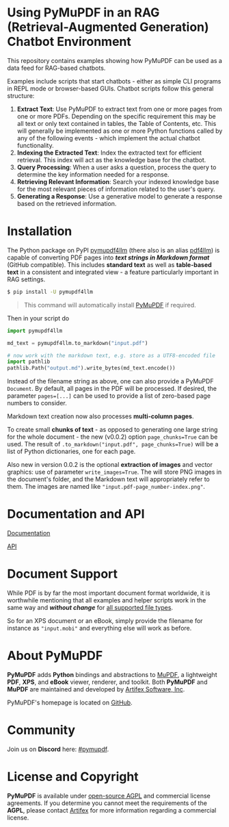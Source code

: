 # Using PyMuPDF in an RAG (Retrieval-Augmented Generation) Chatbot Environment

This repository contains examples showing how PyMuPDF can be used as a data feed for RAG-based chatbots.

Examples include scripts that start chatbots - either as simple CLI programs in REPL mode or browser-based GUIs.
Chatbot scripts follow this general structure:

1. **Extract Text**: Use PyMuPDF to extract text from one or more pages from one or more PDFs. Depending on the specific requirement this may be all text or only text contained in tables, the Table of Contents, etc.
This will generally be implemented as one or more Python functions called by any of the following events - which implement the actual chatbot functionality.
2. **Indexing the Extracted Text**: Index the extracted text for efficient retrieval. This index will act as the knowledge base for the chatbot.
3. **Query Processing**: When a user asks a question, process the query to determine the key information needed for a response.
4. **Retrieving Relevant Information**: Search your indexed knowledge base for the most relevant pieces of information related to the user's query.
5. **Generating a Response**: Use a generative model to generate a response based on the retrieved information.

# Installation

The Python package on PyPI [pymupdf4llm](https://pypi.org/project/pymupdf4llm/) (there also is an alias [pdf4llm](https://pypi.org/project/pdf4llm/)) is capable of converting PDF pages into **_text strings in Markdown format_** (GitHub compatible). This includes **standard text** as well as **table-based text** in a consistent and integrated view - a feature particularly important in RAG settings.

```bash
$ pip install -U pymupdf4llm
```

> This command will automatically install [PyMuPDF](https://github.com/pymupdf/PyMuPDF) if required.

Then in your script do

```python
import pymupdf4llm

md_text = pymupdf4llm.to_markdown("input.pdf")

# now work with the markdown text, e.g. store as a UTF8-encoded file
import pathlib
pathlib.Path("output.md").write_bytes(md_text.encode())
```

Instead of the filename string as above, one can also provide a PyMuPDF `Document`. By default, all pages in the PDF will be processed. If desired, the parameter `pages=[...]` can be used to provide a list of zero-based page numbers to consider.

Markdown text creation now also processes **multi-column pages**.

To create small **chunks of text** - as opposed to generating one large string for the whole document - the new (v0.0.2) option `page_chunks=True` can be used. The result of `.to_markdown("input.pdf", page_chunks=True)` will be a list of Python dictionaries, one for each page.

Also new in version 0.0.2 is the optional **extraction of images** and vector graphics: use of parameter `write_images=True`. The will store PNG images in the document's folder, and the Markdown text will appropriately refer to them. The images are named like `"input.pdf-page_number-index.png"`.

# Documentation and API

[Documentation](https://pymupdf.readthedocs.io/en/latest/pymupdf4llm/index.html)

[API](https://pymupdf.readthedocs.io/en/latest/pymupdf4llm/api.html#pymupdf4llm-api)

# Document Support

While PDF is by far the most important document format worldwide, it is worthwhile mentioning that all examples and helper scripts work in the same way and **_without change_** for [all supported file types](https://pymupdf.readthedocs.io/en/latest/how-to-open-a-file.html#supported-file-types).

So for an XPS document or an eBook, simply provide the filename for instance as `"input.mobi"` and everything else will work as before.


# About PyMuPDF
**PyMuPDF** adds **Python** bindings and abstractions to [MuPDF](https://mupdf.com/), a lightweight **PDF**, **XPS**, and **eBook** viewer, renderer, and toolkit. Both **PyMuPDF** and **MuPDF** are maintained and developed by [Artifex Software, Inc](https://artifex.com).

PyMuPDF's homepage is located on [GitHub](https://github.com/pymupdf/PyMuPDF).

# Community
Join us on **Discord** here: [#pymupdf](https://discord.gg/TSpYGBW4eq).

# License and Copyright
**PyMuPDF** is available under [open-source AGPL](https://www.gnu.org/licenses/agpl-3.0.html) and commercial license agreements. If you determine you cannot meet the requirements of the **AGPL**, please contact [Artifex](https://artifex.com/contact/pymupdf-inquiry.php) for more information regarding a commercial license.

